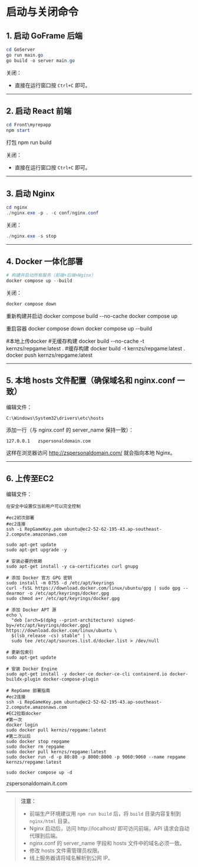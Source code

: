 # 启动与关闭命令

## 1. 启动 GoFrame 后端

```powershell
cd GoServer
go run main.go
go build -o server main.go
```

关闭：
- 直接在运行窗口按 `Ctrl+C` 即可。

---

## 2. 启动 React 前端

```powershell
cd Front\myrepapp
npm start
```
打包
npm run build

关闭：
- 直接在运行窗口按 `Ctrl+C` 即可。

---

## 3. 启动 Nginx

```powershell
cd nginx
./nginx.exe -p . -c conf/nginx.conf
```

关闭：
```powershell
./nginx.exe -s stop
```

---

## 4. Docker 一体化部署

```powershell
# 构建并启动所有服务（前端+后端+Nginx）
docker compose up --build
```

关闭：
```powershell
docker compose down
```
重新构建并启动
docker compose build --no-cache
docker compose up

重启容器
docker compose down
docker compose up --build

#本地上传docker
#无缓存构建
docker build --no-cache -t kernzs/repgame:latest .
#缓存构建
docker build -t kernzs/repgame:latest .
docker push kernzs/repgame:latest

---

## 5. 本地 hosts 文件配置（确保域名和 nginx.conf 一致）

编辑文件：
```
C:\Windows\System32\drivers\etc\hosts
```
添加一行（与 nginx.conf 的 server_name 保持一致）：
```
127.0.0.1   zspersonaldomain.com
```

这样在浏览器访问 http://zspersonaldomain.com/ 就会指向本地 Nginx。

---

## 6. 上传至EC2

编辑文件：
```
在安全中设置仅当前用户可以完全控制
```

```
#ec2初次部署
#ec2连接
ssh -i RepGameKey.pem ubuntu@ec2-52-62-195-43.ap-southeast-2.compute.amazonaws.com

sudo apt-get update
sudo apt-get upgrade -y

# 安装必要的依赖
sudo apt-get install -y ca-certificates curl gnupg

# 添加 Docker 官方 GPG 密钥
sudo install -m 0755 -d /etc/apt/keyrings
curl -fsSL https://download.docker.com/linux/ubuntu/gpg | sudo gpg --dearmor -o /etc/apt/keyrings/docker.gpg
sudo chmod a+r /etc/apt/keyrings/docker.gpg

# 添加 Docker APT 源
echo \
  "deb [arch=$(dpkg --print-architecture) signed-by=/etc/apt/keyrings/docker.gpg] https://download.docker.com/linux/ubuntu \
  $(lsb_release -cs) stable" | \
  sudo tee /etc/apt/sources.list.d/docker.list > /dev/null

# 更新包索引
sudo apt-get update

# 安装 Docker Engine
sudo apt-get install -y docker-ce docker-ce-cli containerd.io docker-buildx-plugin docker-compose-plugin
```

```
# RepGame 部署指南
#ec2连接
ssh -i RepGameKey.pem ubuntu@ec2-52-62-195-43.ap-southeast-2.compute.amazonaws.com
#EC2拉取docker
#第一次
docker login
sudo docker pull kernzs/repgame:latest
#第二次以后
sudo docker stop repgame
sudo docker rm repgame
sudo docker pull kernzs/repgame:latest
sudo docker run -d -p 80:80 -p 8000:8000 -p 9060:9060 --name repgame kernzs/repgame:latest

sudo docker compose up -d
```

zspersonaldomain.it.com

---


> **注意：**
> - 前端生产环境建议用 `npm run build` 后，将 `build` 目录内容复制到 `nginx/html` 目录。
> - Nginx 启动后，访问 http://localhost/ 即可访问前端，API 请求会自动代理到后端。
> - nginx.conf 的 server_name 字段和 hosts 文件中的域名必须一致。
> - 修改 hosts 文件需管理员权限。
> - 线上服务器请将域名解析到公网 IP。

